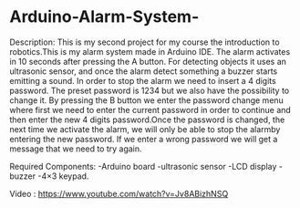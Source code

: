 # Arduino-Alarm-System-
  Description:
This is my second project for my course the introduction to robotics.This is my alarm system made in Arduino IDE.
The alarm activates in 10 seconds after pressing the A button. 
For detecting objects it uses an ultrasonic sensor, and once the alarm detect something a buzzer starts emitting a sound. 
In order to stop the alarm we need to insert a 4 digits password. The preset password is 1234 but we also have the possibility 
to change it.
By pressing the B button we enter the password change menu where first we need to enter the current password in order to 
continue and then enter the new 4 digits password.Once the password is changed, the next time we activate the alarm,
we will only be able to stop the alarmby entering the new password. If we enter a wrong password we will get a message
that we need to try again.
  
  Required Components:
   -Arduino board 
   -ultrasonic sensor 
   -LCD display
   -buzzer
   -4×3 keypad.
   
   Video :
   https://www.youtube.com/watch?v=Jv8ABizhNSQ
